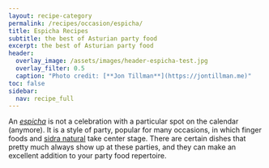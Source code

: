 ```yaml
---
layout: recipe-category
permalink: /recipes/occasion/espicha/
title: Espicha Recipes
subtitle: the best of Asturian party food
excerpt: the best of Asturian party food
header:
  overlay_image: /assets/images/header-espicha-test.jpg
  overlay_filter: 0.5
  caption: "Photo credit: [**Jon Tillman**](https://jontillman.me)"
toc: false
sidebar:
  nav: recipe_full
---
```

An *[espicha](/culture/espicha/)* is not a celebration with a particular spot on the calendar (anymore). It is a style of party, popular for many occasions, in which finger foods and [sidra natural](/culture/products/cider/) take center stage. There are certain dishes that pretty much always show up at these parties, and they can make an excellent addition to your party food repertoire.